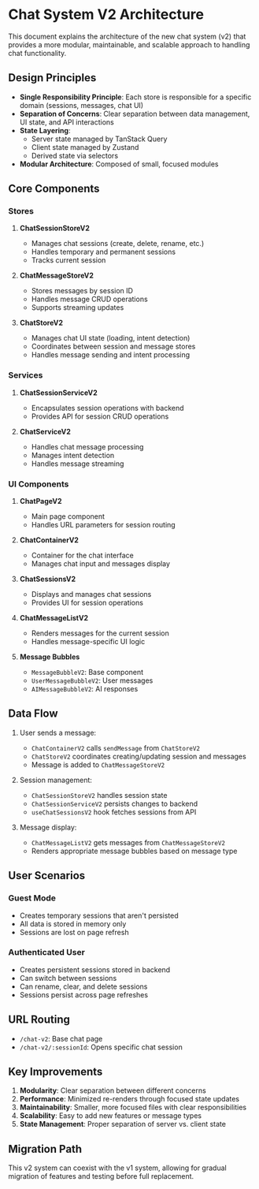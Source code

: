 # Chat System V2 Architecture

This document explains the architecture of the new chat system (v2) that provides a more modular, maintainable, and scalable approach to handling chat functionality.

## Design Principles

- **Single Responsibility Principle**: Each store is responsible for a specific domain (sessions, messages, chat UI)
- **Separation of Concerns**: Clear separation between data management, UI state, and API interactions
- **State Layering**:
  - Server state managed by TanStack Query
  - Client state managed by Zustand
  - Derived state via selectors
- **Modular Architecture**: Composed of small, focused modules

## Core Components

### Stores

1. **ChatSessionStoreV2**
   - Manages chat sessions (create, delete, rename, etc.)
   - Handles temporary and permanent sessions
   - Tracks current session

2. **ChatMessageStoreV2**
   - Stores messages by session ID
   - Handles message CRUD operations
   - Supports streaming updates

3. **ChatStoreV2**
   - Manages chat UI state (loading, intent detection)
   - Coordinates between session and message stores
   - Handles message sending and intent processing

### Services

1. **ChatSessionServiceV2**
   - Encapsulates session operations with backend
   - Provides API for session CRUD operations

2. **ChatServiceV2**
   - Handles chat message processing
   - Manages intent detection
   - Handles message streaming

### UI Components

1. **ChatPageV2**
   - Main page component
   - Handles URL parameters for session routing

2. **ChatContainerV2**
   - Container for the chat interface
   - Manages chat input and messages display

3. **ChatSessionsV2**
   - Displays and manages chat sessions
   - Provides UI for session operations

4. **ChatMessageListV2**
   - Renders messages for the current session
   - Handles message-specific UI logic

5. **Message Bubbles**
   - `MessageBubbleV2`: Base component
   - `UserMessageBubbleV2`: User messages
   - `AIMessageBubbleV2`: AI responses

## Data Flow

1. User sends a message:
   - `ChatContainerV2` calls `sendMessage` from `ChatStoreV2`
   - `ChatStoreV2` coordinates creating/updating session and messages
   - Message is added to `ChatMessageStoreV2`

2. Session management:
   - `ChatSessionStoreV2` handles session state
   - `ChatSessionServiceV2` persists changes to backend
   - `useChatSessionsV2` hook fetches sessions from API

3. Message display:
   - `ChatMessageListV2` gets messages from `ChatMessageStoreV2`
   - Renders appropriate message bubbles based on message type

## User Scenarios

### Guest Mode
- Creates temporary sessions that aren't persisted
- All data is stored in memory only
- Sessions are lost on page refresh

### Authenticated User
- Creates persistent sessions stored in backend
- Can switch between sessions
- Can rename, clear, and delete sessions
- Sessions persist across page refreshes

## URL Routing

- `/chat-v2`: Base chat page
- `/chat-v2/:sessionId`: Opens specific chat session

## Key Improvements

1. **Modularity**: Clear separation between different concerns
2. **Performance**: Minimized re-renders through focused state updates
3. **Maintainability**: Smaller, more focused files with clear responsibilities
4. **Scalability**: Easy to add new features or message types
5. **State Management**: Proper separation of server vs. client state

## Migration Path

This v2 system can coexist with the v1 system, allowing for gradual migration of features and testing before full replacement. 
